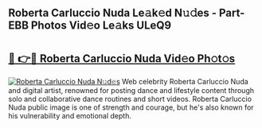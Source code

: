 ## Roberta Carluccio Nuda Le𝚊k𝚎d N𝚞𝚍es - Part-EBB Photos Vid𝚎o Le𝚊ks ULeQ9

# <h2><a href="http://fbevevc.evod.top/?m=Roberta+Carluccio+Nuda">🔗 👉🔴 Roberta Carluccio Nuda Vid𝚎o Ph𝚘t𝚘s</a></h2>

[![Roberta Carluccio Nuda N𝚞d𝚎s](https://i.imgur.com/8V9OHl7.gif)](http://fbevevc.evod.top/?m=Roberta+Carluccio+Nuda)
Web celebrity Roberta Carluccio Nuda and digital artist, renowned for posting dance and lifestyle content through solo and collaborative dance routines and short videos. Roberta Carluccio Nuda public image is one of strength and courage, but he's also known for his vulnerability and emotional depth. 
